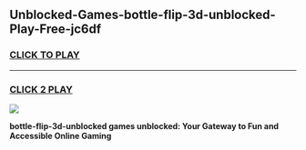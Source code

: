 
## Unblocked-Games-bottle-flip-3d-unblocked-Play-Free-jc6df
<h3>
<a href="https://premium76.site?title=bottle-flip-3d-unblocked&ref=10A">CLICK TO PLAY</a></h3>
<hr>

<h3>
<a href="https://premium76.site?title=bottle-flip-3d-unblocked&ref=10A">CLICK 2 PLAY</a>
  
</h3>

<a href="https://premium76.site?title=bottle-flip-3d-unblocked&ref=10A"><img src="https://clearcache.store/games.png"></a>


**bottle-flip-3d-unblocked games unblocked: Your Gateway to Fun and Accessible Online Gaming**
